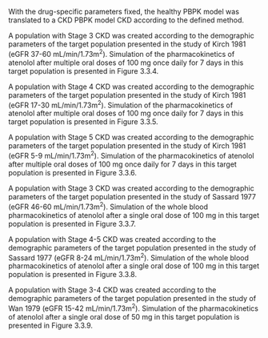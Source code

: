 With the drug-specific parameters fixed, the healthy PBPK model was translated to a CKD PBPK model CKD according to the defined method. 

A population with Stage 3 CKD was created according to the demographic parameters of the target population presented in the study of Kirch 1981 (eGFR 37-60 mL/min/1.73m<sup>2</sup>). Simulation of the pharmacokinetics of atenolol after multiple oral doses of 100 mg once daily for 7 days in this target population is presented in Figure 3.3.4.

A population with Stage 4 CKD was created according to the demographic parameters of the target population presented in the study of Kirch 1981 (eGFR 17-30 mL/min/1.73m<sup>2</sup>). Simulation of the pharmacokinetics of atenolol after multiple oral doses of 100 mg once daily for 7 days in this target population is presented in Figure 3.3.5.

A population with Stage 5 CKD was created according to the demographic parameters of the target population presented in the study of Kirch 1981 (eGFR 5-9 mL/min/1.73m<sup>2</sup>). Simulation of the pharmacokinetics of atenolol after multiple oral doses of 100 mg once daily for 7 days in this target population is presented in Figure 3.3.6.

A population with Stage 3 CKD was created according to the demographic parameters of the target population presented in the study of Sassard 1977 (eGFR 46-60 mL/min/1.73m<sup>2</sup>). Simulation of the whole blood pharmacokinetics of atenolol after a single oral dose of 100 mg in this target population is presented in Figure 3.3.7.

A population with Stage 4-5 CKD was created according to the demographic parameters of the target population presented in the study of Sassard 1977 (eGFR 8-24 mL/min/1.73m<sup>2</sup>). Simulation of the whole blood pharmacokinetics of atenolol after a single oral dose of 100 mg in this target population is presented in Figure 3.3.8.

A population with Stage 3-4 CKD was created according to the demographic parameters of the target population presented in the study of Wan 1979 (eGFR 15-42 mL/min/1.73m<sup>2</sup>). Simulation of the pharmacokinetics of atenolol after a single oral dose of 50 mg in this target population is presented in Figure 3.3.9.
